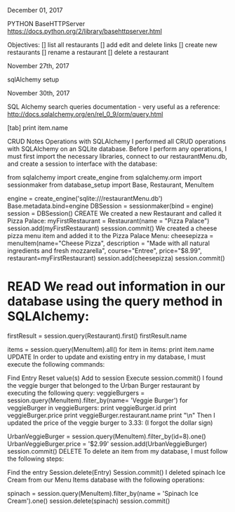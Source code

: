 December 01, 2017

PYTHON BaseHTTPServer 
https://docs.python.org/2/library/basehttpserver.html

Objectives:
[] list all restaurants
[] add edit and delete links
[] create new restaurants
[] rename a restaurant
[] delete a restaurant


November 27th, 2017

sqlAlchemy setup 


November 30th, 2017

SQL Alchemy search queries documentation - very useful as a reference: 
http://docs.sqlalchemy.org/en/rel_0_9/orm/query.html

[tab] print item.name 
<!-- press enter again in python -->


CRUD Notes
Operations with SQLAlchemy
I performed all CRUD operations with SQLAlchemy on an SQLite database. Before I perform any operations, I must first import the necessary libraries, connect to our restaurantMenu.db, and create a session to interface with the database:

from sqlalchemy import create_engine
from sqlalchemy.orm import sessionmaker
from database_setup import Base, Restaurant, MenuItem

engine = create_engine('sqlite:///restaurantMenu.db')
Base.metadata.bind=engine
DBSession = sessionmaker(bind = engine)
session = DBSession()
CREATE
We created a new Restaurant and called it Pizza Palace:
myFirstRestaurant = Restaurant(name = "Pizza Palace")
session.add(myFirstRestaurant)
sesssion.commit()
We created a cheese pizza menu item and added it to the Pizza Palace Menu:
cheesepizza = menuItem(name="Cheese Pizza", description = "Made with all natural ingredients and fresh mozzarella", course="Entree", price="$8.99", restaurant=myFirstRestaurant)
session.add(cheesepizza)
session.commit()
# READ We read out information in our database using the query method in SQLAlchemy:
firstResult = session.query(Restaurant).first()
firstResult.name

items = session.query(MenuItem).all()
for item in items:
    print item.name
UPDATE
In order to update and existing entry in my database, I must execute the following commands:

Find Entry
Reset value(s)
Add to session
Execute session.commit()
I found the veggie burger that belonged to the Urban Burger restaurant by executing the following query:
veggieBurgers = session.query(MenuItem).filter_by(name= 'Veggie Burger')
for veggieBurger in veggieBurgers:
    print veggieBurger.id
    print veggieBurger.price
    print veggieBurger.restaurant.name
    print "\n"
Then I updated the price of the veggie burger to 3.33: (I forgot the dollar sign)

UrbanVeggieBurger = session.query(MenuItem).filter_by(id=8).one()
UrbanVeggieBurger.price = '$2.99'
session.add(UrbanVeggieBurger)
session.commit() 
DELETE
To delete an item from my database, I must follow the following steps:

Find the entry
Session.delete(Entry)
Session.commit()
I deleted spinach Ice Cream from our Menu Items database with the following operations:

spinach = session.query(MenuItem).filter_by(name = 'Spinach Ice Cream').one()
session.delete(spinach)
session.commit() 